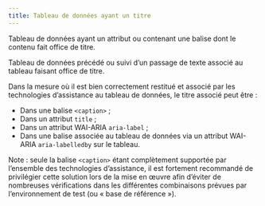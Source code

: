 ```yaml
---
title: Tableau de données ayant un titre
---
```


Tableau de données ayant un attribut ou contenant une balise dont le contenu
fait office de titre.

Tableau de données précédé ou suivi d’un passage de texte associé au tableau
faisant office de titre.

Dans la mesure où il est bien correctement restitué et associé par les
technologies d’assistance au tableau de données, le titre associé peut être :

- Dans une balise `<caption>` ;
- Dans un attribut `title` ;
- Dans un attribut WAI-ARIA `aria-label` ;
- Dans une balise associée au tableau de données via un attribut WAI-ARIA `aria-labelledby` sur le tableau.

Note : seule la balise `<caption>` étant complètement supportée par l’ensemble
des technologies d’assistance, il est fortement recommandé de privilégier
cette solution lors de la mise en œuvre afin d’éviter de nombreuses
vérifications dans les différentes combinaisons prévues par l’environnement de
test (ou « base de référence »).
